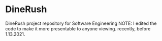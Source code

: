 # DineRush
DineRush project repository for Software Engineering
NOTE: I edited the code to make it more presentable to anyone viewing. recently, before 1.13.2021.
